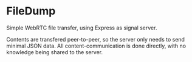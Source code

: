 # FileDump

Simple WebRTC file transfer, using Express as signal server.

Contents are transfered peer-to-peer, so the server only needs to send minimal JSON data.
All content-communication is done directly, with no knowledge being shared to the server.
